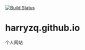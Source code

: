 
[![Build Status](https://travis-ci.org/harryzq/harryzq.github.io.svg?branch=dev)](https://travis-ci.org/harryzq/harryzq.github.io)

# harryzq.github.io
个人网站